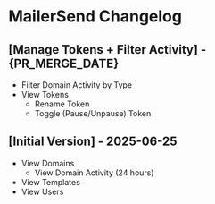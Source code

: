 # MailerSend Changelog

## [Manage Tokens + Filter Activity] - {PR_MERGE_DATE}

- Filter Domain Activity by Type
- View Tokens
    - Rename Token
    - Toggle (Pause/Unpause) Token

## [Initial Version] - 2025-06-25

- View Domains
    - View Domain Activity (24 hours)
- View Templates
- View Users